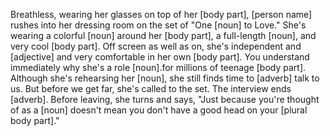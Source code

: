 Breathless, wearing her glasses on top of her [body part],
[person name] rushes into her dressing room on the
set of "One [noun] to Love." She's wearing a colorful
[noun] around her [body part], a full-length [noun],
and very cool [body part]. Off screen as well as on, she's
independent and [adjective] and very comfortable in her own
[body part]. You understand immediately why she's a role
[noun].for millions of teenage [body part]. Although
she's rehearsing her [noun], she still finds time to [adverb]
talk to us. But before we get far, she's called to the set. The interview
ends [adverb]. Before leaving, she turns and says, "Just because
you're thought of as a [noun] doesn't mean you
don't have a good head on your [plural body part]."
